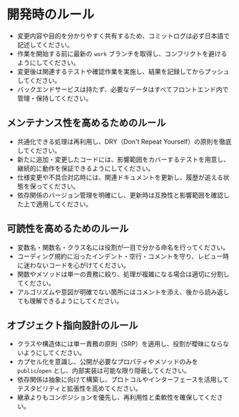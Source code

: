 # 開発時のルール
- 変更内容や目的を分かりやすく共有するため、コミットログは必ず日本語で記述してください。
- 作業を開始する前に最新の `work` ブランチを取得し、コンフリクトを避けるようにしてください。
- 変更後は関連するテストや確認作業を実施し、結果を記録してからプッシュしてください。
- バックエンドサービスは持たず、必要なデータはすべてフロントエンド内で管理・保持してください。

## メンテナンス性を高めるためのルール
- 共通化できる処理は再利用し、DRY（Don't Repeat Yourself）の原則を徹底してください。
- 新たに追加・変更したコードには、影響範囲をカバーするテストを用意し、継続的に動作を保証できるようにしてください。
- 仕様変更や不具合対応時には、関連ドキュメントを更新し、履歴が追える状態を保ってください。
- 依存関係のバージョン管理を明確にし、更新時は互換性と影響範囲を確認した上で適用してください。

## 可読性を高めるためのルール
- 変数名・関数名・クラス名には役割が一目で分かる命名を行ってください。
- コーディング規約に沿ったインデント・空行・コメントを守り、レビュー時に迷わないコードを心がけてください。
- 関数やメソッドは単一の責務に絞り、処理が複雑になる場合は適切に分割してください。
- アルゴリズムや意図が明確でない箇所にはコメントを添え、後から読み返しても理解できるようにしてください。

## オブジェクト指向設計のルール
- クラスや構造体には単一責務の原則（SRP）を適用し、役割が曖昧にならないようにしてください。
- カプセル化を意識し、公開が必要なプロパティやメソッドのみを `public`/`open` とし、内部実装は可能な限り隠蔽してください。
- 依存関係は抽象に向けて構築し、プロトコルやインターフェースを活用してテスタビリティと拡張性を高めてください。
- 継承よりもコンポジションを優先し、再利用性と柔軟性を確保してください。
